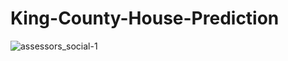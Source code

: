 # King-County-House-Prediction 

![assessors_social-1](https://user-images.githubusercontent.com/100701309/190949842-bc3d3f30-d84b-442d-8111-c9b8353a242d.jpg)
